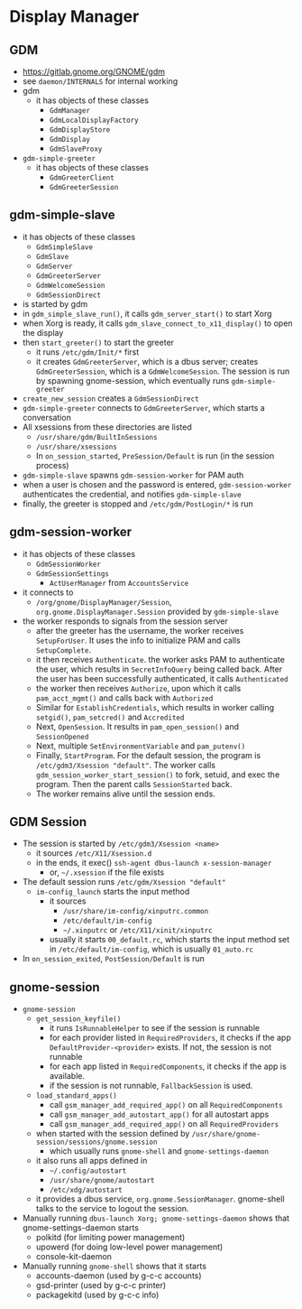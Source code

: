 Display Manager
===============

## GDM

- <https://gitlab.gnome.org/GNOME/gdm>
- see `daemon/INTERNALS` for internal working
- gdm
  - it has objects of these classes
    - `GdmManager`
    - `GdmLocalDisplayFactory`
    - `GdmDisplayStore`
    - `GdmDisplay`
    - `GdmSlaveProxy`
- `gdm-simple-greeter`
  - it has objects of these classes
    - `GdmGreeterClient`
    - `GdmGreeterSession`

## gdm-simple-slave

- it has objects of these classes
  - `GdmSimpleSlave`
  - `GdmSlave`
  - `GdmServer`
  - `GdmGreeterServer`
  - `GdmWelcomeSession`
  - `GdmSessionDirect`
- is started by gdm
- in `gdm_simple_slave_run()`, it calls `gdm_server_start()` to start Xorg
- when Xorg is ready, it calls `gdm_slave_connect_to_x11_display()` to open
  the display
- then `start_greeter()` to start the greeter
  - it runs `/etc/gdm/Init/*` first
  - it creates `GdmGreeterServer`, which is a dbus server; creates
    `GdmGreeterSession`, which is a `GdmWelcomeSession`.  The session is run
    by spawning gnome-session, which eventually runs `gdm-simple-greeter`
- `create_new_session` creates a `GdmSessionDirect`
- `gdm-simple-greeter` connects to `GdmGreeterServer`, which starts a
  conversation
- All xsessions from these directories are listed
  - `/usr/share/gdm/BuiltInSessions`
  - `/usr/share/xsessions`
  - In `on_session_started`, `PreSession/Default` is run (in the session process)
- `gdm-simple-slave` spawns `gdm-session-worker` for PAM auth
- when a user is chosen and the password is entered, `gdm-session-worker`
  authenticates the credential, and notifies `gdm-simple-slave`
- finally, the greeter is stopped and `/etc/gdm/PostLogin/*` is run

## gdm-session-worker

- it has objects of these classes
  - `GdmSessionWorker`
  - `GdmSessionSettings`
    - `ActUserManager` from `AccountsService`
- it connects to
  - `/org/gnome/DisplayManager/Session`, `org.gnome.DisplayManager.Session`
    provided by `gdm-simple-slave`
- the worker responds to signals from the session server
  - after the greeter has the username, the worker receives `SetupForUser`.
    It uses the info to initialize PAM and calls `SetupComplete`.
  - it then receives `Authenticate`.  the worker asks PAM to authenticate
    the user, which results in `SecretInfoQuery` being called back.  After
    the user has been successfully authenticated, it calls `Authenticated`
  - the worker then receives `Authorize`, upon which it calls
    `pam_acct_mgmt()` and calls back with `Authorized`
  - Similar for `EstablishCredentials`, which results in worker calling
    `setgid()`, `pam_setcred()` and `Accredited`
  - Next, `OpenSession`.  It results in `pam_open_session()` and
    `SessionOpened`
  - Next, multiple `SetEnvironmentVariable` and `pam_putenv()`
  - Finally, `StartProgram`.  For the default session, the program is
    `/etc/gdm3/Xsession "default"`.  The worker calls
    `gdm_session_worker_start_session()` to fork, setuid, and exec the
    program.  Then the parent calls `SessionStarted` back.
  - The worker remains alive until the session ends.

## GDM Session

- The session is started by `/etc/gdm3/Xsession <name>`
  - it sources `/etc/X11/Xsession.d`
  - in the ends, it exec() `ssh-agent dbus-launch x-session-manager`
    - or, `~/.xsession` if the file exists
- The default session runs `/etc/gdm/Xsession "default"`
  - `im-config_launch` starts the input method
    - it sources
      - `/usr/share/im-config/xinputrc.common`
      - `/etc/default/im-config`
      - `~/.xinputrc` or `/etc/X11/xinit/xinputrc`
    - usually it starts `00_default.rc`, which starts the input method set in
      `/etc/default/im-config`, which is usually `01_auto.rc`
- In `on_session_exited`, `PostSession/Default` is run

## gnome-session

- `gnome-session`
  - `get_session_keyfile()`
    - it runs `IsRunnableHelper` to see if the session is runnable
    - for each provider listed in `RequiredProviders`, it checks if the
      app `DefaultProvider-<provider>` exists.  If not, the session is not
      runnable
    - for each app listed in `RequiredComponents`, it checks if the app is
      available.
    - if the session is not runnable, `FallbackSession` is used.
  - `load_standard_apps()`
    - call `gsm_manager_add_required_app()` on all `RequiredComponents`
    - call `gsm_manager_add_autostart_app()` for all autostart apps
    - call `gsm_manager_add_required_app()` on all `RequiredProviders`
  - when started with the session defined by `/usr/share/gnome-session/sessions/gnome.session`
    - which usually runs `gnome-shell` and `gnome-settings-daemon`
  - it also runs all apps defined in
    - `~/.config/autostart`
    - `/usr/share/gnome/autostart`
    - `/etc/xdg/autostart`
  - it provides a dbus service, `org.gnome.SessionManager`.  gnome-shell talks
    to the service to logout the session.
- Manually running `dbus-launch Xorg; gnome-settings-daemon` shows that
  gnome-settings-daemon starts
  - polkitd (for limiting power management)
  - upowerd (for doing low-level power management)
  - console-kit-daemon
- Manually running `gnome-shell` shows that it starts
  - accounts-daemon (used by g-c-c accounts)
  - gsd-printer (used by g-c-c printer)
  - packagekitd (used by g-c-c info)
